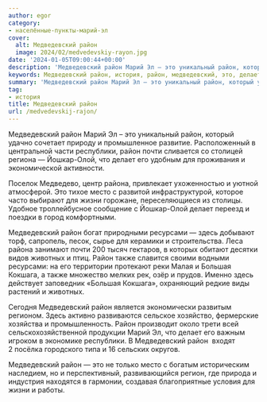 ```yaml
---
author: egor
category:
- населённые-пункты-марий-эл
cover:
  alt: Медведевский район
  image: 2024/02/medvedevskiy-rayon.jpg
date: '2024-01-05T09:00:44+00:00'
description: 'Медведевский район Марий Эл – это уникальный район, который удачно сочетает природу и промышленное развитие. Расположенный в центральной части республики,...'
keywords: Медведевский район, история, район, медведевский, это, делает, марий, республики, йошкар, олой, района, место, жизни, ресурсами, животных, также, большая
summary: 'Медведевский район Марий Эл – это уникальный район, который удачно сочетает природу и промышленное развитие. Расположенный в центральной части республики,...'
tag:
- история
title: Медведевский район
url: /medvedevskij-rajon/
---
```


Медведевский район Марий Эл – это уникальный район, который удачно сочетает природу и промышленное развитие. Расположенный в центральной части республики, район почти сливается со столицей региона — Йошкар-Олой, что делает его удобным для проживания и экономической активности.

Поселок Медведево, центр района, привлекает ухоженностью и уютной атмосферой. Это тихое место с развитой инфраструктурой, которое часто выбирают для жизни горожане, переселяющиеся из столицы. Удобное троллейбусное сообщение с Йошкар-Олой делает переезд и поездки в город комфортными.

Медведевский район богат природными ресурсами — здесь добывают торф, сапропель, песок, сырье для керамики и строительства. Леса района занимают почти 200 тысяч гектаров, в которых обитают десятки видов животных и птиц. Район также славится своими водными ресурсами: на его территории протекают реки Малая и Большая Кокшага, а также множество мелких рек, озёр и прудов. Именно здесь действует заповедник «Большая Кокшага», охраняющий редкие виды растений и животных.

Сегодня Медведевский район является экономически развитым регионом. Здесь активно развиваются сельское хозяйство, фермерские хозяйства и промышленность. Район производит около трети всей сельскохозяйственной продукции Марий Эл, что делает его важным игроком в экономике республики. В Медведевский район  входят 2 посёлка городского типа и 16 сельских округов.

Медведевский район — это не только место с богатым историческим наследием, но и перспективный, развивающийся регион, где природа и индустрия находятся в гармонии, создавая благоприятные условия для жизни и работы.
